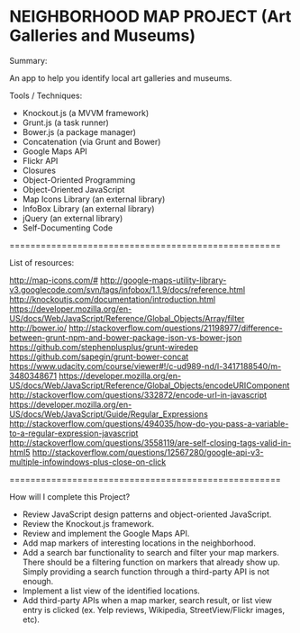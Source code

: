 NEIGHBORHOOD MAP PROJECT (Art Galleries and Museums)
====================================================

Summary:

An app to help you identify local art galleries and museums.

Tools / Techniques:

* Knockout.js (a MVVM framework)
* Grunt.js (a task runner)
* Bower.js (a package manager)
* Concatenation (via Grunt and Bower)
* Google Maps API
* Flickr API
* Closures
* Object-Oriented Programming
* Object-Oriented JavaScript
* Map Icons Library (an external library)
* InfoBox Library (an external library)
* jQuery (an external library)
* Self-Documenting Code

====================================================

List of resources:

http://map-icons.com/#
http://google-maps-utility-library-v3.googlecode.com/svn/tags/infobox/1.1.9/docs/reference.html
http://knockoutjs.com/documentation/introduction.html
https://developer.mozilla.org/en-US/docs/Web/JavaScript/Reference/Global_Objects/Array/filter
http://bower.io/
http://stackoverflow.com/questions/21198977/difference-between-grunt-npm-and-bower-package-json-vs-bower-json
https://github.com/stephenplusplus/grunt-wiredep
https://github.com/sapegin/grunt-bower-concat
https://www.udacity.com/course/viewer#!/c-ud989-nd/l-3417188540/m-3480348671
https://developer.mozilla.org/en-US/docs/Web/JavaScript/Reference/Global_Objects/encodeURIComponent
http://stackoverflow.com/questions/332872/encode-url-in-javascript
https://developer.mozilla.org/en-US/docs/Web/JavaScript/Guide/Regular_Expressions
http://stackoverflow.com/questions/494035/how-do-you-pass-a-variable-to-a-regular-expression-javascript
http://stackoverflow.com/questions/3558119/are-self-closing-tags-valid-in-html5
http://stackoverflow.com/questions/12567280/google-api-v3-multiple-infowindows-plus-close-on-click

====================================================

How will I complete this Project?

* Review JavaScript design patterns and object-oriented JavaScript.
* Review the Knockout.js framework.
* Review and implement the Google Maps API.
* Add map markers of interesting locations in the neighborhood.
* Add a search bar functionality to search and filter your map markers. There should be a filtering function on markers that already show up. Simply providing a search function through a third-party API is not enough.
* Implement a list view of the identified locations.
* Add third-party APIs when a map marker, search result, or list view entry is clicked (ex. Yelp reviews, Wikipedia, StreetView/Flickr images, etc).

